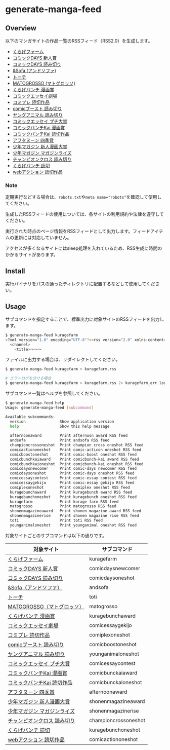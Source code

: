 # generate-manga-feed

## Overview

以下のマンガサイトの作品一覧のRSSフィード（RSS2.0）を生成します。

- [くらげファーム](https://kuragebunch.com/farm)
- [コミックDAYS 新人賞](https://comic-days.com/newcomer)
- [コミックDAYS 読み切り](https://comic-days.com/oneshot)
- [&Sofa (アンドソファ)](https://andsofa.com)
- [トーチ](https://to-ti.in/product)
- [MATOGROSSO (マトグロッソ)](https://matogrosso.jp)
- [くらげバンチ 漫画賞](https://kuragebunch.com/info/award)
- [コミックエッセイ劇場](https://www.comic-essay.com/comics)
- [コミプレ 読切作品](https://viewer.heros-web.com/series/oneshot)
- [comicブースト 読み切り](https://comic-boost.com/genre/3)
- [ヤングアニマル 読み切り](https://younganimal.com/category/manga?type=%E8%AA%AD%E3%81%BF%E5%88%87%E3%82%8A)
- [コミックエッセイ プチ大賞](https://www.comic-essay.com/contest/winner/)
- [コミックバンチKai 漫画賞](https://comicbunch-kai.com/article/archive/category/%E6%BC%AB%E7%94%BB%E8%B3%9E_%E7%99%BA%E8%A1%A8)
- [コミックバンチKai 読切作品](https://comicbunch-kai.com/series#oneshot)
- [アフタヌーン 四季賞](https://afternoon.kodansha.co.jp/award/)
- [少年マガジン 新人漫画大賞](https://debut.shonenmagazine.com/archive/#awards)
- [少年マガジン マガジンライズ](https://debut.shonenmagazine.com/archive/#magazinerise)
- [チャンピオンクロス 読み切り](https://championcross.jp/category/manga?type=%E8%AA%AD%E3%81%BF%E5%88%87%E3%82%8A)
- [くらげバンチ 読切](https://kuragebunch.com/series/oneshot)
- [webアクション 読切作品](https://comic-action.com/series/oneshot)

### Note

定期実行などする場合は、`robots.txt`や`meta name="robots"`を確認して使用してください。

生成したRSSフィードの使用については、各サイトの利用規約や法律を遵守してください。

実行された時点のページ情報をRSSフィードとして出力します。フィードアイテムの更新には対応していません。

アクセスが多くなるサイトにはsleep処理を入れているため、RSS生成に時間のかかるサイトがあります。

## Install

実行バイナリをパスの通ったディレクトリに配置するなどして使用してください。

## Usage

サブコマンドを指定することで、標準出力に対象サイトのRSSフィードを出力します。

```bash
$ generate-manga-feed kuragefarm
<?xml version="1.0" encoding="UTF-8"?><rss version="2.0" xmlns:content="http://purl.org/rss/1.0/modules/content/">
  <channel>
    <title>～～～
```

ファイルに出力する場合は、リダイレクトしてください。

```bash
$ generate-manga-feed kuragefarm > kuragefarm.rss

# エラーログを分ける場合
$ generate-manga-feed kuragefarm > kuragefarm.rss 2> kuragefarm_err.log
```

サブコマンド一覧はヘルプを参照してください。

```bash
$ generate-manga-feed help
Usage: generate-manga-feed [subcommand]

Available subcommands:
  version               Show application version
  help                  Show this help message
  --------
  afternoonaward        Print afternoon award RSS feed
  andsofa               Print andsofa RSS feed
  championcrossoneshot  Print champion cross oneshot RSS feed
  comicactiononeshot    Print comic-acticon oneshot RSS feed
  comicboostoneshot     Print comic-boost oneshot RSS feed
  comicbunchkaiaward    Print comicbunch-kai award RSS feed
  comicbunchkaioneshot  Print comicbunch-kai oneshot RSS feed
  comicdaysnewcomer     Print comic-days newcomer RSS feed
  comicdaysoneshot      Print comic-days oneshot RSS feed
  comicessaycontest     Print comic-essay contest RSS feed
  comicessaygekijo      Print comic-essay gekijo RSS feed
  comiplexoneshot       Print comiplex oneshot RSS feed
  kuragebunchaward      Print kuragebunch award RSS feed
  kuragebunchoneshot    Print kuragebunch oneshot RSS feed
  kuragefarm            Print kurage farm RSS feed
  matogrosso            Print matogrosso RSS feed
  shonenmagazineaward   Print shonen magazine award RSS feed
  shonenmagazinerise    Print shonen magazine rise RSS feed
  toti                  Print toti RSS feed
  younganimaloneshot    Print younganimal oneshot RSS feed
```

対象サイトごとのサブコマンドは以下の通りです。

| 対象サイト                                                                                                                      | サブコマンド         |
| ------------------------------------------------------------------------------------------------------------------------------- | -------------------- |
| [くらげファーム](https://kuragebunch.com/farm)                                                                                  | kuragefarm           |
| [コミックDAYS 新人賞](https://comic-days.com/newcomer)                                                                          | comicdaysnewcomer    |
| [コミックDAYS 読み切り](https://comic-days.com/oneshot)                                                                         | comicdaysoneshot     |
| [&Sofa（アンドソファ）](https://andsofa.com)                                                                                    | andsofa              |
| [トーチ](https://to-ti.in/product)                                                                                              | toti                 |
| [MATOGROSSO（マトグロッソ）](https://matogrosso.jp)                                                                             | matogrosso           |
| [くらげバンチ 漫画賞](https://kuragebunch.com/info/award)                                                                       | kuragebunchaward     |
| [コミックエッセイ劇場](https://www.comic-essay.com/comics)                                                                      | comicessaygekijo     |
| [コミプレ 読切作品](https://viewer.heros-web.com/series/oneshot)                                                                | comiplexoneshot      |
| [comicブースト 読み切り](https://comic-boost.com/genre/3)                                                                       | comicboostoneshot    |
| [ヤングアニマル 読み切り](https://younganimal.com/category/manga?type=%E8%AA%AD%E3%81%BF%E5%88%87%E3%82%8A)                     | younganimaloneshot   |
| [コミックエッセイ プチ大賞](https://www.comic-essay.com/contest/winner/)                                                        | comicessaycontest    |
| [コミックバンチKai 漫画賞](https://comicbunch-kai.com/article/archive/category/%E6%BC%AB%E7%94%BB%E8%B3%9E_%E7%99%BA%E8%A1%A8)  | comicbunckaiaward    |
| [コミックバンチKai 読切作品](https://comicbunch-kai.com/series#oneshot)                                                         | comicbunckaioneshot  |
| [アフタヌーン 四季賞](https://afternoon.kodansha.co.jp/award/)                                                                  | afternoonaward       |
| [少年マガジン 新人漫画大賞](https://debut.shonenmagazine.com/archive/#awards)                                                   | shonenmagazineaward  |
| [少年マガジン マガジンライズ](https://debut.shonenmagazine.com/archive/#magazinerise)                                           | shonenmagazinerise   |
| [チャンピオンクロス 読み切り](https://championcross.jp/category/manga?type=%E8%AA%AD%E3%81%BF%E5%88%87%E3%82%8A)                | championcrossoneshot |
| [くらげバンチ 読切](https://kuragebunch.com/series/oneshot)                                                                     | kuragebunchoneshot   |
| [webアクション 読切作品](https://comic-action.com/series/oneshot)                                                               | comicactiononeshot   |
